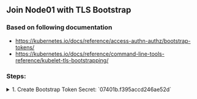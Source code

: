 ## Join Node01 with TLS Bootstrap


### Based on following documentation
- https://kubernetes.io/docs/reference/access-authn-authz/bootstrap-tokens/
- https://kubernetes.io/docs/reference/command-line-tools-reference/kubelet-tls-bootstrapping/


### Steps:

<details><summary>1. Create Bootstrap Token Secret: `07401b.f395accd246ae52d`</summary><p>

```
cat <<EOF | kubectl apply -f -
apiVersion: v1
kind: Secret
metadata:
  # Name MUST be of form "bootstrap-token-<token id>"
  name: bootstrap-token-07401b
  namespace: kube-system

# Type MUST be 'bootstrap.kubernetes.io/token'
type: bootstrap.kubernetes.io/token
stringData:
  # Human readable description. Optional.
  description: "The default bootstrap token generated by 'kubeadm init'."

  # Token ID and secret. Required.
  token-id: 07401b
  token-secret: f395accd246ae52d

  # Expiration. Optional.
  expiration: 2020-10-10T03:22:11Z

  # Allowed usages.
  usage-bootstrap-authentication: "true"
  usage-bootstrap-signing: "true"

  # Extra groups to authenticate the token as. Must start with "system:bootstrappers:"
  auth-extra-groups: system:bootstrappers:worker,system:bootstrappers:ingress
EOF
```{{execute master}}
</p></details>

<details><summary>2. Create Signing ConfigMap in `kube-public` namespace</summary><p>

```
cat <<EOF | kubectl apply -f -
apiVersion: v1
kind: ConfigMap
metadata:
  name: cluster-info
  namespace: kube-public
data:
  jws-kubeconfig-07401b: eyJhbGciOiJIUzI1NiIsImtpZCI6IjA3NDAxYiJ9..tYEfbo6zDNo40MQE07aZcQX2m3EB2rO3NuXtxVMYm9U
  kubeconfig: |
    apiVersion: v1
    clusters:
    - cluster:
        certificate-authority-data: $(kubectl config view --raw -o jsonpath='{.clusters[0].cluster.certificate-authority-data}')
        server: $(kubectl config view -o jsonpath='{.clusters[0].cluster.server}')
      name: ""
    contexts: []
    current-context: ""
    kind: Config
    preferences: {}
    users: []
EOF
```{{execute master}}
</p></details>


<details><summary>3. Enable bootstrapping nodes to create CSR</summary><p>

```
cat <<EOF | kubectl apply -f -
apiVersion: rbac.authorization.k8s.io/v1
kind: ClusterRoleBinding
metadata:
  name: create-csrs-for-bootstrapping
subjects:
- kind: Group
  name: system:bootstrappers
  apiGroup: rbac.authorization.k8s.io
roleRef:
  kind: ClusterRole
  name: system:node-bootstrapper
  apiGroup: rbac.authorization.k8s.io
EOF
```{{execute master}}
</p></details>

<details><summary>4. Approve all CSRs for the group "system:bootstrappers"</summary><p>

```
cat <<EOF | kubectl apply -f -
apiVersion: rbac.authorization.k8s.io/v1
kind: ClusterRoleBinding
metadata:
  name: auto-approve-csrs-for-group
subjects:
- kind: Group
  name: system:bootstrappers
  apiGroup: rbac.authorization.k8s.io
roleRef:
  kind: ClusterRole
  name: system:certificates.k8s.io:certificatesigningrequests:nodeclient
  apiGroup: rbac.authorization.k8s.io
EOF
```{{execute master}}
</p></details>

<details><summary>5. Approve renewal CSRs for the group "system:nodes"</summary><p>

```
cat <<EOF | kubectl apply -f -
apiVersion: rbac.authorization.k8s.io/v1
kind: ClusterRoleBinding
metadata:
  name: auto-approve-renewals-for-nodes
subjects:
- kind: Group
  name: system:nodes
  apiGroup: rbac.authorization.k8s.io
roleRef:
  kind: ClusterRole
  name: system:certificates.k8s.io:certificatesigningrequests:selfnodeclient
  apiGroup: rbac.authorization.k8s.io
EOF
```{{execute master}}
</p></details>

<details><summary>6. Generate `bootstrap-kubelet.conf`</summary><p>

```
kubectl config --kubeconfig=/tmp/bootstrap-kubelet.conf \
  set-cluster bootstrap \
  --server=$(kubectl config view -o jsonpath='{.clusters[0].cluster.server}') \
  --certificate-authority=/etc/kubernetes/pki/ca.crt \
  --embed-certs=true

kubectl config --kubeconfig=/tmp/bootstrap-kubelet.conf \
  set-credentials kubelet-bootstrap \
  --token=07401b.f395accd246ae52d

kubectl config --kubeconfig=/tmp/bootstrap-kubelet.conf \
  set-context bootstrap \
  --user=kubelet-bootstrap \
  --cluster=bootstrap

kubectl config --kubeconfig=/tmp/bootstrap-kubelet.conf \
  use-context bootstrap
```{{execute master}}

And Copy it to node01:
```
scp /tmp/bootstrap-kubelet.conf node01:/etc/kubernetes/bootstrap-kubelet.conf
```{{execute master}}
</p></details>



<details><summary>7. Go to node01 and start kubelet</summary><p>

```
ssh -o StrictHostKeyChecking=no node01 "systemctl start kubelet"
```{{execute master}}
</p></details>


<details><summary>8. Check that `node01` has joined the cluster</summary><p>

```
kubectl get nodes
```{{execute master}}
</p></details>

